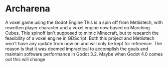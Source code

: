 # Archarena
A voxel game using the Godot Engine
This is a spin off from Metiistech, with rewritten player character and a voxel engine now based on Marching Cubes. This spinoff isn't supposed to mimic Minecraft, but to research the feasibility of a voxel engine in GDScript. Both this project and Metiistech won't have any update from now on and will only be kept for reference. The reason is that it was deemed impractical to accomplish the goals and maintain software performance in Godot 3.2. Maybe when Godot 4.0 comes out this will change
